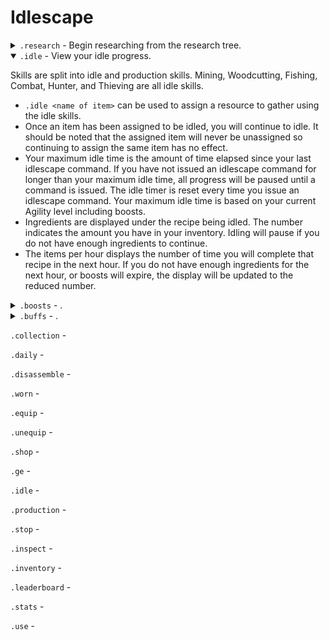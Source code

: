 # Idlescape

<details>
  <summary><code>.research</code> - Begin researching from the research tree.</summary>

The research tree is used to unlock new mechanics, skills, item recipes, and progress through the game. Use the arrow reactions to change your selection and the tick reaction to being researching the current selection or refresh the list.

* `Research time` indicates how long the research will take to complete.
* `Items Required` indicates the required items for the research. These items are taken from the inventory.
* `Research level requirements cannot be boosted for.
* Once started, the research cannot be cancelled.
* A list of researches can be found using `.inspect researches`
* To view the details of a specific research use `.inspect research <name of research>`
</details>

<details open>
  <summary><code>.idle</code> - View your idle progress.</summary>

Skills are split into idle and production skills. Mining, Woodcutting, Fishing, Combat, Hunter, and Thieving are all idle skills. 

* `.idle <name of item>` can be used to assign a resource to gather using the idle skills.
* Once an item has been assigned to be idled, you will continue to idle. It should be noted that the assigned item will never be unassigned so continuing to assign the same item has no effect.
* Your maximum idle time is the amount of time elapsed since your last idlescape command. If you have not issued an idlescape command for longer than your maximum idle time, all progress will be paused until a command is issued. The idle timer is reset every time you issue an idlescape command. Your maximum idle time is based on your current Agility level including boosts. 
* Ingredients are displayed under the recipe being idled. The number indicates the amount you have in your inventory. Idling will pause if you do not have enough ingredients to continue.
* The items per hour displays the number of time you will complete that recipe in the next hour. If you do not have enough ingredients for the next hour, or boosts will expire, the display will be updated to the reduced number.
</details>

<details>
  <summary><code>.boosts</code> - .</summary>

Drop down contents
</details>

<details>
  <summary><code>.buffs</code> - .</summary>

Drop down contents
</details> 

`.collection` - 

`.daily` - 

`.disassemble` - 

`.worn` - 

`.equip` - 

`.unequip` - 

`.shop` - 

`.ge` - 

`.idle` - 

`.production` - 

`.stop` - 

`.inspect` - 

`.inventory` - 

`.leaderboard` - 

`.stats` - 

`.use` - 
